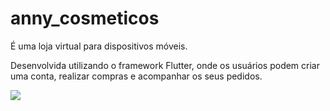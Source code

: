 # anny_cosmeticos

É uma loja virtual para dispositivos móveis.

Desenvolvida utilizando o framework Flutter, onde os usuários podem criar uma conta, realizar compras e acompanhar os seus pedidos.

![](https://i.imgur.com/zQFX19H.png)
